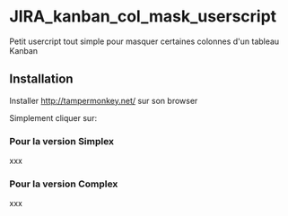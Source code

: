 # JIRA_kanban_col_mask_userscript
Petit usercript tout simple pour masquer certaines colonnes d'un tableau Kanban

## Installation
Installer http://tampermonkey.net/ sur son browser

Simplement cliquer sur:

### Pour la version Simplex
xxx


### Pour la version Complex
xxx



